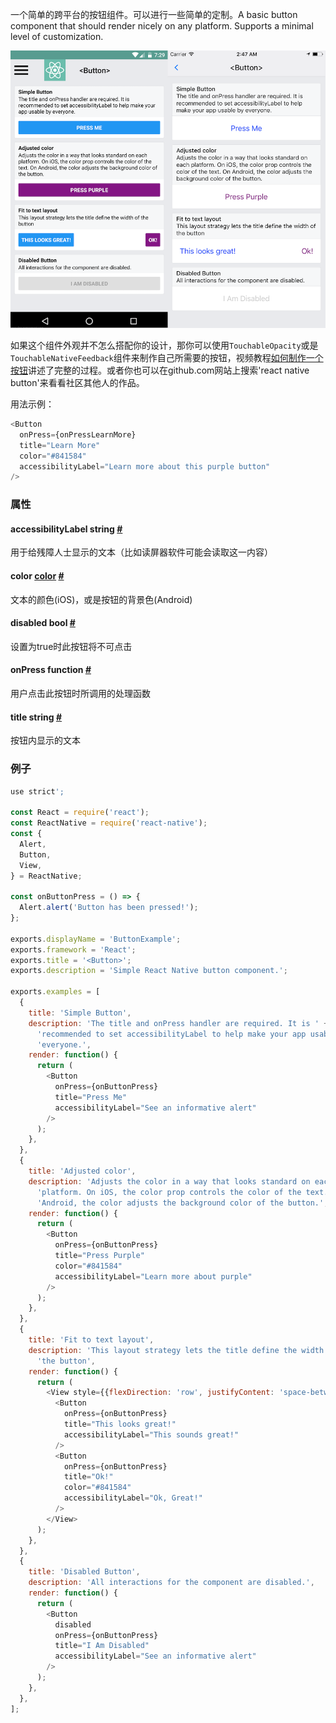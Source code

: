 一个简单的跨平台的按钮组件。可以进行一些简单的定制。A basic button component that should render nicely on any platform. Supports a minimal level of customization.

![](img/components/buttonExample.png)

如果这个组件外观并不怎么搭配你的设计，那你可以使用`TouchableOpacity`或是`TouchableNativeFeedback`组件来制作自己所需要的按钮，视频教程[如何制作一个按钮](http://v.youku.com/v_show/id_XMTQ5OTE3MjkzNg==.html?f=26822355&from=y1.7-1.3)讲述了完整的过程。或者你也可以在github.com网站上搜索'react native button'来看看社区其他人的作品。


用法示例：

```js
<Button
  onPress={onPressLearnMore}
  title="Learn More"
  color="#841584"
  accessibilityLabel="Learn more about this purple button"
/>
```

### 属性
<div class="props">
    <div class="prop"><h4 class="propTitle"><a class="anchor" name="accessibilitylabel"></a>accessibilityLabel <span
            class="propType">string</span> <a class="hash-link" href="#accessibilitylabel">#</a></h4>
        <div><p>用于给残障人士显示的文本（比如读屏器软件可能会读取这一内容）</p></div>
    </div>
    <div class="prop"><h4 class="propTitle"><a class="anchor" name="color"></a>color <span class="propType"><a
            href="docs/colors.html">color</a></span> <a class="hash-link" href="#color">#</a></h4>
        <div><p>文本的颜色(iOS)，或是按钮的背景色(Android)</p></div>
    </div>
    <div class="prop"><h4 class="propTitle"><a class="anchor" name="disabled"></a>disabled <span
            class="propType">bool</span> <a class="hash-link" href="#disabled">#</a></h4>
        <div><p>设置为true时此按钮将不可点击</p></div>
    </div>
    <div class="prop"><h4 class="propTitle"><a class="anchor" name="onpress"></a>onPress <span
            class="propType">function</span> <a class="hash-link" href="#onpress">#</a></h4>
        <div><p>用户点击此按钮时所调用的处理函数</p></div>
    </div>
    <div class="prop"><h4 class="propTitle"><a class="anchor" name="title"></a>title <span
            class="propType">string</span> <a class="hash-link" href="#title">#</a></h4>
        <div><p>按钮内显示的文本</p></div>
    </div>
</div>

### 例子

```javascript
use strict';

const React = require('react');
const ReactNative = require('react-native');
const {
  Alert,
  Button,
  View,
} = ReactNative;

const onButtonPress = () => {
  Alert.alert('Button has been pressed!');
};

exports.displayName = 'ButtonExample';
exports.framework = 'React';
exports.title = '<Button>';
exports.description = 'Simple React Native button component.';

exports.examples = [
  {
    title: 'Simple Button',
    description: 'The title and onPress handler are required. It is ' +
      'recommended to set accessibilityLabel to help make your app usable by ' +
      'everyone.',
    render: function() {
      return (
        <Button
          onPress={onButtonPress}
          title="Press Me"
          accessibilityLabel="See an informative alert"
        />
      );
    },
  },
  {
    title: 'Adjusted color',
    description: 'Adjusts the color in a way that looks standard on each ' +
      'platform. On iOS, the color prop controls the color of the text. On ' +
      'Android, the color adjusts the background color of the button.',
    render: function() {
      return (
        <Button
          onPress={onButtonPress}
          title="Press Purple"
          color="#841584"
          accessibilityLabel="Learn more about purple"
        />
      );
    },
  },
  {
    title: 'Fit to text layout',
    description: 'This layout strategy lets the title define the width of ' +
      'the button',
    render: function() {
      return (
        <View style={{flexDirection: 'row', justifyContent: 'space-between'}}>
          <Button
            onPress={onButtonPress}
            title="This looks great!"
            accessibilityLabel="This sounds great!"
          />
          <Button
            onPress={onButtonPress}
            title="Ok!"
            color="#841584"
            accessibilityLabel="Ok, Great!"
          />
        </View>
      );
    },
  },
  {
    title: 'Disabled Button',
    description: 'All interactions for the component are disabled.',
    render: function() {
      return (
        <Button
          disabled
          onPress={onButtonPress}
          title="I Am Disabled"
          accessibilityLabel="See an informative alert"
        />
      );
    },
  },
];
```
